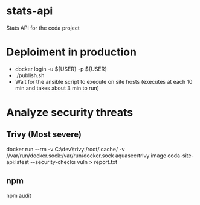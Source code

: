 # stats-api
Stats API for the coda project

# Deploiment in production
 - docker login -u ${USER} -p ${USER}
 - ./publish.sh
 - Wait for the ansible script to execute on site hosts (executes at each 10 min and takes about 3 min to run)
  
# Analyze security threats

## Trivy (Most severe)
docker run --rm -v C:\dev\trivy:/root/.cache/ -v //var/run/docker.sock:/var/run/docker.sock  aquasec/trivy image coda-site-api:latest --security-checks vuln > report.txt

## npm
npm audit